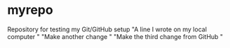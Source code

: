 # myrepo
Repository for testing my Git/GitHub setup
"A line I wrote on my local computer " 
"Make another change "
"Make the third change from GitHub "
